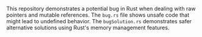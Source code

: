 This repository demonstrates a potential bug in Rust when dealing with raw pointers and mutable references.  The `bug.rs` file shows unsafe code that might lead to undefined behavior. The `bugSolution.rs` demonstrates safer alternative solutions using Rust's memory management features.